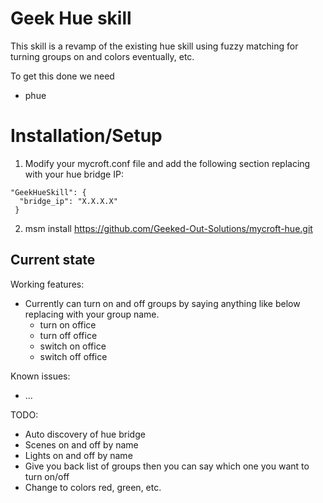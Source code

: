 # Geek Hue skill

This skill is a revamp of the existing hue skill using fuzzy matching for turning groups on and colors eventually, etc.

To get this done we need
  - phue

# Installation/Setup
1. Modify your mycroft.conf file and add the following section replacing with your hue bridge IP:
```
"GeekHueSkill": {
  "bridge_ip": "X.X.X.X"
 }
```
2. msm install https://github.com/Geeked-Out-Solutions/mycroft-hue.git


## Current state

Working features:
 - Currently can turn on and off groups by saying anything like below replacing with your group name.
    - turn on office
    - turn off office
    - switch on office
    - switch off office

Known issues:
 - ...

TODO:
 - Auto discovery of hue bridge
 - Scenes on and off by name
 - Lights on and off by name
 - Give you back list of groups then you can say which one you want to turn on/off
 - Change to colors red, green, etc.
